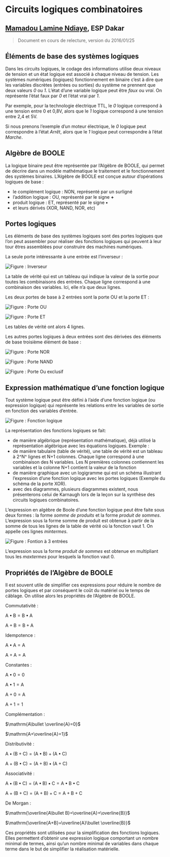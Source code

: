 
**Circuits logiques combinatoires**
==========================

## [Mamadou Lamine Ndiaye](mailto:mamadoulamine.ndiaye@ucad.edu.sn), ESP Dakar

> Document en cours de relecture, version du 2016/01/25

## Éléments de base des systèmes logiques ##

Dans les circuits logiques, le codage des informations utilise deux niveaux de tension et un état logique est associé à chaque niveau de tension. Les systèmes numériques (logiques) fonctionnement en binaire c’est à dire que les variables discrètes (entrées ou sorties) du système ne prennent que deux valeurs *0* ou *1*. L’état d’une variable logique peut être *faux* ou *vrai*. On représente l’état faux par *0* et l’état vrai par *1*.

Par exemple, pour la technologie électrique TTL, le *0* logique correspond à une tension entre 0 et 0,8V, alors que le *1* logique correspond à une tension entre 2,4 et 5V.

Si nous prenons l’exemple d’un moteur électrique, le *0* logique peut correspondre à l’état *Arrêt*, alors que le *1* logique peut correspondre à l’état *Marche*.

## Algèbre de BOOLE ##

La logique binaire peut être représentée par l’Algèbre de BOOLE, qui permet de décrire dans un modèle mathématique le traitement et le fonctionnement des systèmes binaires.
L’Algèbre de BOOLE est conçue autour d’opérations logiques de base :

* le complément logique : NON, représenté par un surligné
* l’addition logique : OU, représenté par le signe __+__
* produit logique : ET, représenté par le signe __•__
* et leurs dérivés (XOR, NAND, NOR, etc)

## Portes logiques ##

Les éléments de base des systèmes logiques sont des portes logiques que l’on peut assembler pour réaliser des fonctions logiques qui peuvent à leur tour êtres assemblées pour construire des machines numériques.

La seule porte intéressante à une entrée est l’inverseur :

![Figure : Inverseur](images/non.png "Inverseur")

La table de vérité qui est un tableau qui indique la valeur de la sortie pour toutes les combinaisons des entrées. Chaque ligne correspond à une combinaison des variables. Ici, elle n’a que deux lignes.

Les deux portes de base à 2 entrées sont la porte OU et la porte ET :

![Figure : Porte OU](images/ou.png "Porte OU")

![Figure : Porte ET](images/et.png "Porte ET")

Les tables de vérité ont alors 4 lignes.

Les autres portes logiques à deux entrées sont des dérivées des éléments de base troisième élément de base :

![Figure : Porte NOR](images/nor.png "Porte NOR")

![Figure : Porte NAND](images/nand.png "Porte NAND")

![Figure : Porte Ou exclusif](images/xor.png "Porte Ou exclusif")

## Expression mathématique d’une fonction logique ##


Tout système logique peut être défini à l’aide d’une fonction logique (ou expression logique) qui représente les relations entre les variables de sortie en fonction des variables d’entrée.

![Figure : Fonction logique](images/fonction-logique.png "Fonction logique")



La représentation des fonctions logiques se fait:
* de manière algébrique (représentation mathématique), déjà utilisé la représentation algébrique avec les équations logiques. Exemple :
* de manière tabulaire (table de vérité), une table de vérité est un tableau à 2^N^ lignes et N+1 colonnes. Chaque ligne correspond à une combinaison des N variables. Les N premières colonnes contiennent les variables et la colonne N+1 contient la valeur de la fonction
* de manière graphique avec un logigramme qui est un schéma illustrant l’expression d’une fonction logique avec les portes logiques (Exemple du schéma de la porte XOR).
* avec des diagrammes, plusieurs diagrammes existent, nous présenterons celui de Karnaugh lors de la leçon sur la synthèse des circuits logiques combinatoires.



L’expression en algèbre de Boole d’une fonction logique peut être faite sous deux formes : la forme *somme de produits* et la forme *produit de sommes*. L’expression sous la forme somme de produit est obtenue à partir de la somme de tous les lignes de la table de vérité où la fonction vaut 1. On appelle ces lignes *mintermes*.

![Figure : Fontion à 3 entrées](images/fonc-3e.png "Fontion à 3 entrées")

L’expression sous la forme *produit de sommes* est obtenue en multipliant tous les *maxtermes* pour lesquels la fonction vaut 0.

## Propriétés de l’Algèbre de BOOLE ##

Il est souvent utile de simplifier ces expressions pour réduire le nombre de portes logiques et par conséquent le coût du matériel ou le temps de câblage. On utilise alors les propriétés de l’Algèbre de BOOLE.

Commutativité :

$\mathrm{A\bullet B=B\bullet A}$

$\mathrm{A+B=B+A}$

Idempotence :

$\mathrm{A\bullet A=A}$

$\mathrm{A+A=A}$

Constantes :

$\mathrm{A\bullet 0=0}$

$\mathrm{A\bullet 1=A}$

$\mathrm{A+0=A}$

$\mathrm{A+1=1}$

Complémentation :

$\mathrm{A\bullet \overline{A}=0}$

$\mathrm{A+\overline{A}=1}$

Distributivité :

$\mathrm{A\bullet (B+C)=(A\bullet B)+(A\bullet C)}$

$\mathrm{A+(B\bullet C)=(A+B)\bullet (A+C)}$

Associativité :

$\mathrm{A\bullet (B\bullet C)=(A\bullet B)\bullet C=A\bullet B\bullet C}$

$\mathrm{A+(B+C)=(A+B)+C=A+B+C}$

De Morgan :

$\mathrm{\overline{A\bullet B}=\overline{A}+\overline{B}}$

$\mathrm{\overline{A+B}=\overline{A}\bullet \overline{B}}$

Ces propriétés sont utilisées pour la simplification des fonctions logiques. Elles permettent d’obtenir une expression logique comportant un nombre minimal de termes, ainsi qu’un nombre minimal de variables dans chaque terme dans le but de simplifier la réalisation matérielle.



